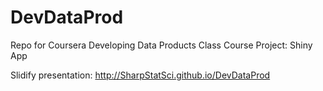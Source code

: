 # DevDataProd
Repo for Coursera Developing Data Products Class
Course Project: Shiny App

Slidify presentation:
http://SharpStatSci.github.io/DevDataProd
